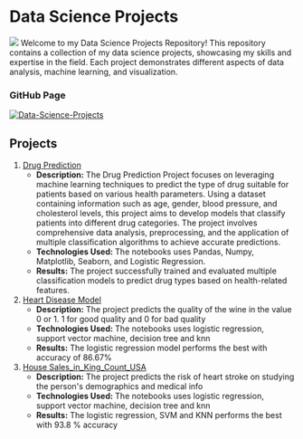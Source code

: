 # Data Science Projects
![](https://lh3.googleusercontent.com/yuUrDV2DAtBRvItHZ2FvXMkPbHR5NEt4kXbpp8dgK-r9jI9-irP19GJb2CvdBRYmy41KG4BxFu2Hod9GzdgGc46iYmm7As4bNNsc-JP7vYwY8d1BzHgZdvKR7H4xtLM20zR9gn0PJE-nQU0navp9Xh0pHc3Cp-CjYUENN7dWZ3NJiw8CiHFEJn7Mc0ul_A)
Welcome to my Data Science Projects Repository! This repository contains a collection of my data science projects, showcasing my skills and expertise in the field. Each project demonstrates different aspects of data analysis, machine learning, and visualization.


### GitHub Page 
[![Data-Science-Projects](https://img.shields.io/badge/Data_Science_Projects-GitHub_Page-%2300BFFF.svg)](https://github.com/dlbmoney92/Coding-Projects)

## Projects
1. [Drug Prediction](https://github.com/dlbmoney92/Coding-Projects/blob/main/Drug_Prediction_project.ipynb)
   - **Description:** The Drug Prediction Project focuses on leveraging machine learning techniques to predict the type of drug suitable for patients based on various health parameters. Using a dataset containing information such as age, gender, blood pressure, and cholesterol levels, this project aims to develop models that classify patients into different drug categories. The project involves comprehensive data analysis, preprocessing, and the application of multiple classification algorithms to achieve accurate predictions.
   - **Technologies Used:** The notebooks uses Pandas, Numpy, Matplotlib, Seaborn, and Logistic Regression.
   - **Results:** The project successfully trained and evaluated multiple classification models to predict drug types based on health-related features.
2. [Heart Disease Model](https://github.com/dlbmoney92/Coding-Projects/blob/main/Heart_Disease_Model.ipynb)
   -  **Description:** The project predicts the quality of the wine in the value 0 or 1. 1 for good quality and 0 for bad quality
   - **Technologies Used:** The notebooks uses logistic regression, support vector machine, decision tree and knn
   - **Results:** The logistic regression model performs the best with accuracy of 86.67%
3. [House Sales_in_King_Count_USA](https://github.com/SUKHMAN-SINGH-1612/Data-Science-Projects/tree/main/Heart%20Stroke%20Prediction)
   -  **Description:** The project predicts the risk of heart stroke on studying the person's demographics and medical info
   - **Technologies Used:** The notebooks uses logistic regression, support vector machine, decision tree and knn
   - **Results:** The logistic regression, SVM and KNN performs the best with 93.8 % accuracy
